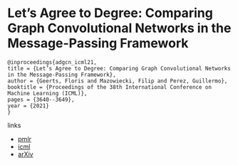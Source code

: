 # Let’s Agree to Degree: Comparing Graph Convolutional Networks in the Message-Passing Framework

```
@inproceedings{adgcn_icml21,
title = {Let’s Agree to Degree: Comparing Graph Convolutional Networks in the Message-Passing Framework},
author = {Geerts, Floris and Mazowiecki, Filip and Perez, Guillermo},
booktitle = {Proceedings of the 38th International Conference on Machine Learning (ICML)},
pages = {3640--3649},
year = {2021}
}
```

links
- [pmlr](http://proceedings.mlr.press/v139/geerts21a.html)
- [icml](https://icml.cc/virtual/2021/poster/10439)
- [arXiv](https://arxiv.org/abs/2004.02593)